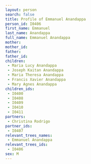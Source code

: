 ```yaml
---
layout: person
search: false
title: Profile of Emmanuel Anandappa
person_id: I0406
first_name: Emmanuel
last_name: Anandappa
full_name: Emmanuel Anandappa
mother: 
mother_id: 
father: 
father_id: 
children:
 - Maria Lucy Anandappa
 - Joseph Kaitan Anandappa
 - Maria Theresa Anandappa
 - Francis Xavier Anandappa
 - Mary Agnes Anandappa
children_ids:
 - I0400
 - I0408
 - I0409
 - I0410
 - I0411
partners:
 - Christina Rodrigo
partner_ids:
 - I0407
relevant_trees_names:
 - Emmanuel Anandappa
relevant_trees_ids:
 - I0406
sex: M
---
```


